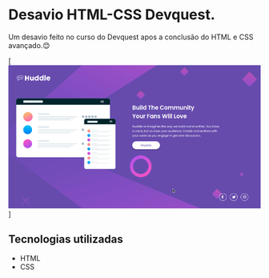 # Desavio HTML-CSS Devquest.
Um desavio feito no curso do Devquest apos a conclusão do HTML e CSS avançado.😊

[<img src="./gif/animacao-principal.gif" alt="Gif da tela do Desavio Devquest">]

## Tecnologias utilizadas
- HTML
- CSS